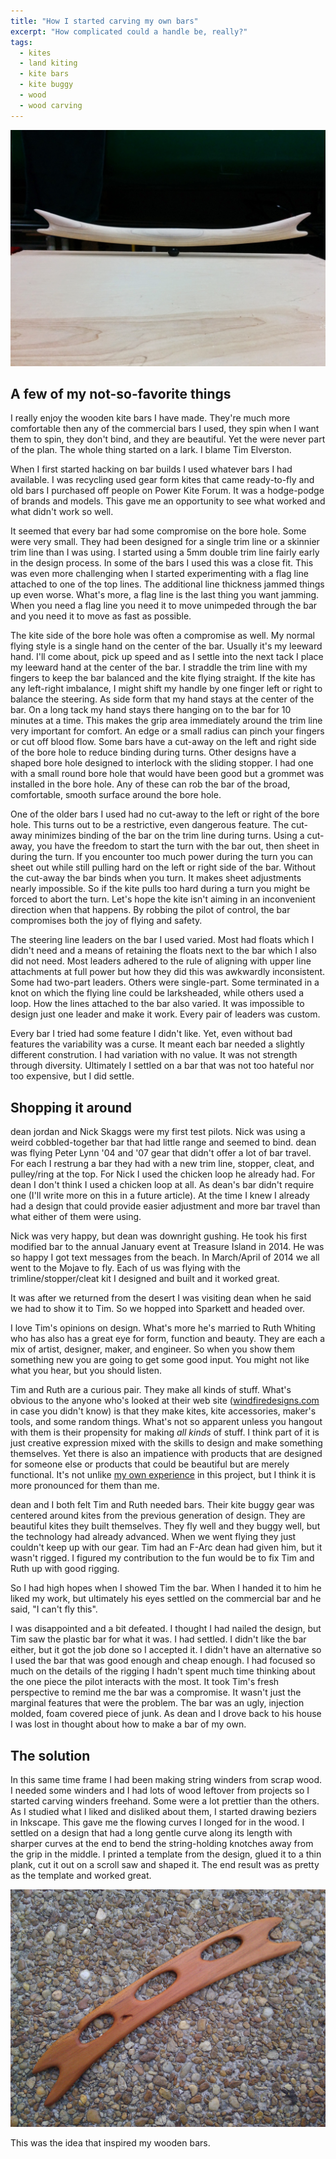 ```yaml
---
title: "How I started carving my own bars"
excerpt: "How complicated could a handle be, really?"
tags:
  - kites
  - land kiting
  - kite bars
  - kite buggy
  - wood
  - wood carving
---
```


![](/images/IMG_20141015_063611.jpg "One of my very first carved wooden bars")


## A few of my not-so-favorite things

I really enjoy the wooden kite bars I have made. They're much more comfortable then any of the commercial bars I used, they spin when I want them to spin, they don't bind, and they are beautiful. Yet the were never part of the plan. The whole thing started on a lark. I blame Tim Elverston. 

When I first started hacking on bar builds I used whatever bars I had available. I was recycling used gear form kites that came ready-to-fly and old bars I purchased off people on Power Kite Forum. It was a hodge-podge of brands and models. This gave me an opportunity to see what worked and what didn't work so well. 

It seemed that every bar had some compromise on the bore hole. Some were very small. They had been designed for a single trim line or a skinnier trim line than I was using. I started using a 5mm double trim line fairly early in the design process. In some of the bars I used this was a close fit. This was even more challenging when I started experimenting with a flag line attached to one of the top lines. The additional line thickness jammed things up even worse.  What's more, a flag line is the last thing you want jamming. When you need a flag line you need it to move unimpeded through the bar and you need it to move as fast as possible. 

The kite side of the bore hole was often a compromise as well. My normal flying style is a single hand on the center of the bar. Usually it's my leeward hand. I'll come about, pick up speed and as I settle into the next tack I place my leeward hand at the center of the bar. I straddle the trim line with my fingers to keep the bar balanced and the kite flying straight. If the kite has any left-right imbalance, I might shift my handle by one finger left or right to balance the steering.  As side form that my hand stays at the center of the bar. On a long tack my hand stays there hanging on to the bar for 10 minutes at a time. This makes the grip area immediately around the trim line very important for comfort. An edge or a small radius can pinch your fingers or cut off blood flow. Some bars have a cut-away on the left and right side of the bore hole to reduce binding during turns. Other designs have a shaped bore hole designed to interlock with the sliding stopper. I had one with a small round bore hole that would have been good but a grommet was installed in the bore hole. Any of these can rob the bar of the broad, comfortable, smooth surface around the bore hole. 

One of the older bars I used had no cut-away to the left or right of the bore hole. This turns out to be a restrictive, even dangerous feature. The cut-away minimizes binding of the bar on the trim line during turns. Using a cut-away, you have the freedom to start the turn with the bar out, then sheet in during the turn. If you encounter too much power during the turn you can sheet out while still pulling hard on the left or right side of the bar. Without the cut-away the bar binds when you turn. It makes sheet adjustments nearly impossible. So if the kite pulls too hard during a turn you might be forced to abort the turn. Let's hope the kite isn't aiming in an inconvenient direction when that happens. By robbing the pilot of control, the bar compromises both the joy of flying and safety. 

The steering line leaders on the bar I used varied. Most had floats which I didn't need and a means of retaining the floats next to the bar which I also did not need. Most leaders adhered to the rule of aligning with upper line attachments at full power but how they did this was awkwardly inconsistent. Some had two-part leaders. Others were single-part. Some terminated in a knot on which the flying line could be larksheaded, while others used a loop. How the lines attached to the bar also varied. It was impossible to design just one leader and make it work. Every pair of leaders was custom. 

Every bar I tried had some feature I didn't like. Yet, even without bad features the variability was a curse. It meant each bar needed a slightly different constrution. I had variation with no value. It was not strength through diversity. Ultimately I settled on a bar that was not too hateful nor too expensive, but I did settle.


## Shopping it around

dean jordan and Nick Skaggs were my first test pilots. Nick was using a weird cobbled-together bar that had little range and seemed to bind. dean was flying Peter Lynn '04 and '07 gear that didn't offer a lot of bar travel. For each I restrung a bar they had with a new trim line, stopper, cleat, and pulley/ring at the top.  For Nick I used the chicken loop he already had. For dean I don't think I used a chicken loop at all.  As dean's bar didn't require one (I'll write more on this in a future article).  At the time I knew I already had a design that could provide easier adjustment and more bar travel than what either of them were using. 

Nick was very happy, but dean was downright gushing. He took his first modified bar to the annual January event at Treasure Island in 2014. He was so happy I got text messages from the beach. In March/April of 2014 we all went to the Mojave to fly. Each of us was flying with the trimline/stopper/cleat kit I designed and built and it worked great. 

It was after we returned from the desert I was visiting dean when he said we had to show it to Tim. So we hopped into Sparkett and headed over. 

I love Tim's opinions on design. What's more he's married to Ruth Whiting who has also has a great eye for form, function and beauty. They are each a mix of artist, designer, maker, and engineer. So when you show them something new you are going to get some good input. You might not like what you hear, but you should listen.

Tim and Ruth are a curious pair. They make all kinds of stuff. What's obvious to the anyone who's looked at their web site ([windfiredesigns.com](http://windfiredesigns.com) in case you didn't know) is that they make kites, kite accessories, maker's tools, and some random things. What's not so apparent unless you hangout with them is their propensity for making _all kinds_ of stuff. I think part of it is just creative expression mixed with the skills to design and make something themselves. Yet there is also an impatience with products that are designed for someone else or products that could be beautiful but are merely functional. It's not unlike [my own experience](../what-money-cannot-buy/) in this project, but I think it is more pronounced for them than me.  

dean and I both felt Tim and Ruth needed bars. Their kite buggy gear was centered around kites from the previous generation of design. They are beautiful kites they built themselves. They fly well and they buggy well, but the technology had already advanced. When we went flying they just couldn't keep up with our gear. Tim had an F-Arc dean had given him, but it wasn't rigged. I figured my contribution to the fun would be to fix Tim and Ruth up with good rigging.

So I had high hopes when I showed Tim the bar. When I handed it to him he liked my work, but ultimately his eyes settled on the commercial bar and he said, "I can't fly this". 

I was disappointed and a bit defeated. I thought I had nailed the design, but Tim saw the plastic bar for what it was. I had settled. I didn't like the bar either, but it got the job done so I accepted it. I didn't have an alternative so I used the bar that was good enough and cheap enough. I had focused so much on the details of the rigging I hadn't spent much time thinking about the one piece the pilot interacts with the most. It took Tim's fresh perspective to remind me the bar was a compromise. It wasn't just the marginal features that were the problem. The bar was an ugly, injection molded, foam covered piece of junk. As dean and I drove back to his house I was lost in thought about how to make a bar of my own.  

## The solution

In this same time frame I had been making string winders from scrap wood. I needed some winders and I had lots of wood leftover from projects so I started carving winders freehand. Some were a lot prettier than the others. As I studied what I liked and disliked about them, I started drawing beziers in Inkscape.  This gave me the flowing curves I longed for in the wood. I settled on a design that had a long gentle curve along its length with sharper curves at the end to bend the string-holding knotches away from the grip in the middle. I printed a template from the design, glued it to a thin plank, cut it out on a scroll saw and shaped it. The end result was as pretty as the template and worked great.

![](/images/IMG_20140127_090016.jpg "Inspiration for the wooden bars")

This was the idea that inspired my wooden bars.
